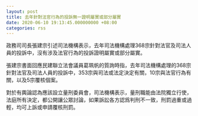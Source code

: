 ```yaml
---
layout: post
title: 去年針對法官行為的投訴無一證明屬實或部分屬實
date: 2020-06-10 19:13:45.000000000 +08:00
categories: rss
---
```


政務司司長張建宗引述司法機構表示，去年司法機構處理368宗針對法官及司法人員的投訴中，沒有涉及法官行為的投訴證明屬實或部分屬實。

張建宗書面回應民建聯立法會議員葛珮帆的質詢時指，去年司法機構處理的368宗針對法官及司法人員的投訴中，353宗與司法或法定決定有關，10宗與法官行為有關，以及5宗覆核個案。

對於有輿論認為應該設立量刑委員會，司法機構表示，量刑職能由法院獨立行使，法庭所有決定，都公開讓公眾討論，如果訴訟各方認爲判刑不一致，刑罰過重或過輕，均可上訴或申請覆核刑罰。
